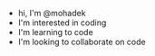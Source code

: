- hi, I'm @mohadek
- I'm interested in coding
- I'm learning to code
- I'm looking to collaborate on code
